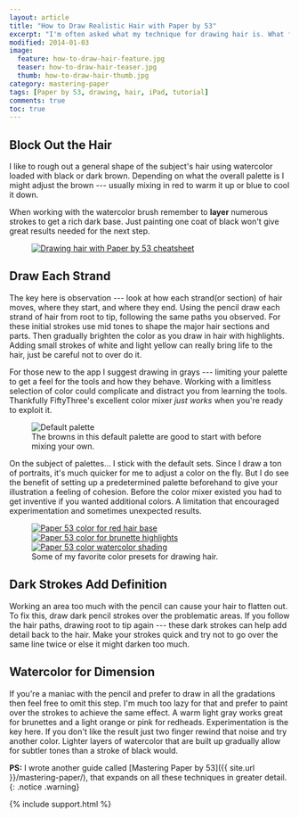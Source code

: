 ```yaml
---
layout: article
title: "How to Draw Realistic Hair with Paper by 53"
excerpt: "I'm often asked what my technique for drawing hair is. What follows is my answer to that question."
modified: 2014-01-03
image: 
  feature: how-to-draw-hair-feature.jpg
  teaser: how-to-draw-hair-teaser.jpg
  thumb: how-to-draw-hair-thumb.jpg
category: mastering-paper
tags: [Paper by 53, drawing, hair, iPad, tutorial]
comments: true
toc: true
---
```


## Block Out the Hair

I like to rough out a general shape of the subject's hair using watercolor loaded with black or dark brown. Depending on what the overall palette is I might adjust the brown --- usually mixing in red to warm it up or blue to cool it down.

When working with the watercolor brush remember to **layer** numerous strokes to get a rich dark base. Just painting one coat of black won't give great results needed for the next step.

<figure>
	<a href="{{ site.ur }}/images/drawing-hair-paper-53-cheatsheet-lg.jpg"><img src="{{ site.url }}/images/drawing-hair-paper-53-cheatsheet-600.jpg" alt="Drawing hair with Paper by 53 cheatsheet" /></a>
</figure>

## Draw Each Strand

The key here is observation --- look at how each strand(or section) of hair moves, where they start, and where they end. Using the pencil draw each strand of hair from root to tip, following the same paths you observed. For these initial strokes use mid tones to shape the major hair sections and parts. Then gradually brighten the color as you draw in hair with highlights. Adding small strokes of white and light yellow can really bring life to the hair, just be careful not to over do it.

For those new to the app I suggest drawing in grays --- limiting your palette to get a feel for the tools and how they behave. Working with a limitless selection of color could complicate and distract you from learning the tools. Thankfully FiftyThree's excellent color mixer *just works* when you're ready to exploit it.

<figure>
	<img src="{{ site.url }}/images/paper-default-hair-palette-600.jpg" alt="Default palette" />
	<figcaption>The browns in this default palette are good to start with before mixing your own.</figcaption>
</figure>

On the subject of palettes... I stick with the default sets. Since I draw a ton of portraits, it's much quicker for me to adjust a color on the fly. But I do see the benefit of setting up a predetermined palette beforehand to give your illustration a feeling of cohesion. Before the color mixer existed you had to get inventive if you wanted additional colors. A limitation that encouraged experimentation and sometimes unexpected results.

<figure class="third">
	<a href="{{ site.url }}/images/paper-53-color-redheads-lg.jpg"><img src="{{ site.url }}/images/paper-53-color-redheads-200.jpg" alt="Paper 53 color for red hair base" /></a>
	<a href="{{ site.url }}/images/paper-53-color-brunettes-highlight-lg.jpg"><img src="{{ site.url }}/images/paper-53-color-brunettes-highlight-200.jpg" alt="Paper 53 color for brunette highlights" /></a>
	<a href="{{ site.url }}/images/paper-53-color-watercolor-shading-lg.jpg"><img src="{{ site.url }}/images/paper-53-color-watercolor-shading-200.jpg" alt="Paper 53 color watercolor shading" /></a>
	<figcaption>Some of my favorite color presets for drawing hair.</figcaption>
</figure>

## Dark Strokes Add Definition

Working an area too much with the pencil can cause your hair to flatten out. To fix this, draw dark pencil strokes over the problematic areas. If you follow the hair paths, drawing root to tip again --- these dark strokes can help add detail back to the hair. Make your strokes quick and try not to go over the same line twice or else it might darken too much.

## Watercolor for Dimension

If you're a maniac with the pencil and prefer to draw in all the gradations then feel free to omit this step. I'm much too lazy for that and prefer to paint over the strokes to achieve the same effect. A warm light gray works great for brunettes and a light orange or pink for redheads. Experimentation is the key here. If you don't like the result just two finger rewind that noise and try another color. Lighter layers of watercolor that are built up gradually allow for subtler tones than a stroke of black would.

<i class="fa fa-info-circle"></i> **PS:** I wrote another guide called [Mastering Paper by 53]({{ site.url }}/mastering-paper/), that expands on all these techniques in greater detail.
{: .notice .warning}

{% include support.html %}
